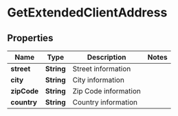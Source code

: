 
# GetExtendedClientAddress

## Properties
Name | Type | Description | Notes
------------ | ------------- | ------------- | -------------
**street** | **String** | Street information | 
**city** | **String** | City information | 
**zipCode** | **String** | Zip Code information | 
**country** | **String** | Country information | 



